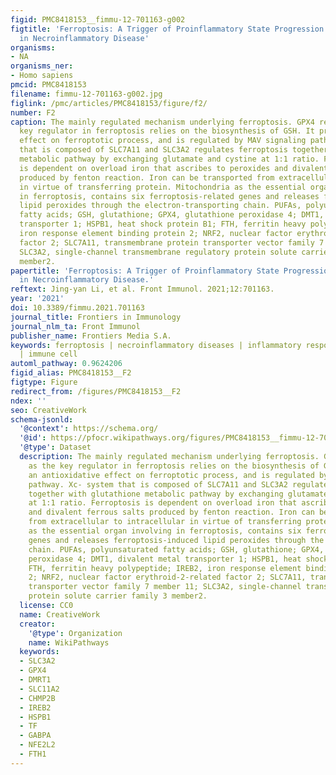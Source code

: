 ```yaml
---
figid: PMC8418153__fimmu-12-701163-g002
figtitle: 'Ferroptosis: A Trigger of Proinflammatory State Progression to Immunogenicity
  in Necroinflammatory Disease'
organisms:
- NA
organisms_ner:
- Homo sapiens
pmcid: PMC8418153
filename: fimmu-12-701163-g002.jpg
figlink: /pmc/articles/PMC8418153/figure/f2/
number: F2
caption: The mainly regulated mechanism underlying ferroptosis. GPX4 regarded as the
  key regulator in ferroptosis relies on the biosynthesis of GSH. It produces an antioxidative
  effect on ferroptotic process, and is regulated by MAV signaling pathway. Xc- system
  that is composed of SLC7A11 and SLC3A2 regulates ferroptosis together with glutathione
  metabolic pathway by exchanging glutamate and cystine at 1:1 ratio. Ferroptosis
  is dependent on overload iron that ascribes to peroxides and divalent ferrous salts
  produced by fenton reaction. Iron can be transported from extracellular to intracellular
  in virtue of transferring protein. Mitochondria as the essential organ involving
  in ferroptosis, contains six ferroptosis-related genes and releases ferroptosis-induced
  lipid peroxides through the electron-transporting chain. PUFAs, polyunsaturated
  fatty acids; GSH, glutathione; GPX4, glutathione peroxidase 4; DMT1, divalent metal
  transporter 1; HSPB1, heat shock protein B1; FTH, ferritin heavy polypeptide; IREB2,
  iron response element binding protein 2; NRF2, nuclear factor erythroid-2-related
  factor 2; SLC7A11, transmembrane protein transporter vector family 7 member 11;
  SLC3A2, single-channel transmembrane regulatory protein solute carrier family 3
  member2.
papertitle: 'Ferroptosis: A Trigger of Proinflammatory State Progression to Immunogenicity
  in Necroinflammatory Disease.'
reftext: Jing-yan Li, et al. Front Immunol. 2021;12:701163.
year: '2021'
doi: 10.3389/fimmu.2021.701163
journal_title: Frontiers in Immunology
journal_nlm_ta: Front Immunol
publisher_name: Frontiers Media S.A.
keywords: ferroptosis | necroinflammatory diseases | inflammatory response | immunogenicity
  | immune cell
automl_pathway: 0.9624206
figid_alias: PMC8418153__F2
figtype: Figure
redirect_from: /figures/PMC8418153__F2
ndex: ''
seo: CreativeWork
schema-jsonld:
  '@context': https://schema.org/
  '@id': https://pfocr.wikipathways.org/figures/PMC8418153__fimmu-12-701163-g002.html
  '@type': Dataset
  description: The mainly regulated mechanism underlying ferroptosis. GPX4 regarded
    as the key regulator in ferroptosis relies on the biosynthesis of GSH. It produces
    an antioxidative effect on ferroptotic process, and is regulated by MAV signaling
    pathway. Xc- system that is composed of SLC7A11 and SLC3A2 regulates ferroptosis
    together with glutathione metabolic pathway by exchanging glutamate and cystine
    at 1:1 ratio. Ferroptosis is dependent on overload iron that ascribes to peroxides
    and divalent ferrous salts produced by fenton reaction. Iron can be transported
    from extracellular to intracellular in virtue of transferring protein. Mitochondria
    as the essential organ involving in ferroptosis, contains six ferroptosis-related
    genes and releases ferroptosis-induced lipid peroxides through the electron-transporting
    chain. PUFAs, polyunsaturated fatty acids; GSH, glutathione; GPX4, glutathione
    peroxidase 4; DMT1, divalent metal transporter 1; HSPB1, heat shock protein B1;
    FTH, ferritin heavy polypeptide; IREB2, iron response element binding protein
    2; NRF2, nuclear factor erythroid-2-related factor 2; SLC7A11, transmembrane protein
    transporter vector family 7 member 11; SLC3A2, single-channel transmembrane regulatory
    protein solute carrier family 3 member2.
  license: CC0
  name: CreativeWork
  creator:
    '@type': Organization
    name: WikiPathways
  keywords:
  - SLC3A2
  - GPX4
  - DMRT1
  - SLC11A2
  - CHMP2B
  - IREB2
  - HSPB1
  - TF
  - GABPA
  - NFE2L2
  - FTH1
---
```


